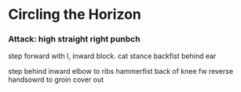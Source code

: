 # Circling the Horizon

### Attack: high straight right punbch

step forward with l, inward block.
cat stance
backfist behind ear

step behind
inward elbow to ribs
hammerfist back of knee
fw reverse handsowrd to groin
cover out